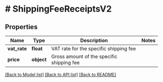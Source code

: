 # # ShippingFeeReceiptsV2

## Properties

Name | Type | Description | Notes
------------ | ------------- | ------------- | -------------
**vat_rate** | **float** | VAT rate for the specific shipping fee |
**price** | **object** | Gross amount of the specific shipping fee |

[[Back to Model list]](../../README.md#models) [[Back to API list]](../../README.md#endpoints) [[Back to README]](../../README.md)
